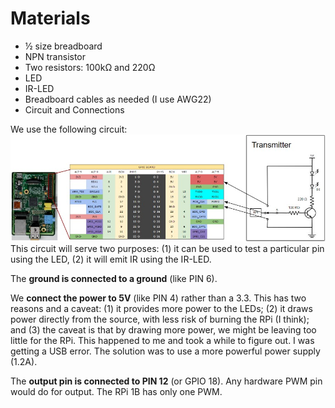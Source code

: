 # Materials
* ½ size breadboard
* NPN transistor
* Two resistors: 100kΩ and 220Ω
* LED
* IR-LED
* Breadboard cables as needed (I use AWG22)
* Circuit and Connections

We use the following circuit: ![transmitter_circuit](rpi_with_tx_circuit.jpg)
This circuit will serve two purposes: (1) it can be used to test a particular pin using the LED, (2) it will emit IR using the IR-LED.

The **ground is connected to a ground** (like PIN 6).

We **connect the power to 5V** (like PIN 4) rather than a 3.3. This has two reasons and a caveat: (1) it provides more power to the LEDs; (2) it draws power directly from the source, with less risk of burning the RPi (I think); and (3) the caveat is that by drawing more power, we might be leaving too little for the RPi. This happened to me and took a while to figure out. I was getting a USB error. The solution was to use a more powerful power supply (1.2A).

The **output pin is connected to PIN 12** (or GPIO 18). Any hardware PWM pin would do for output. The RPi 1B has only one PWM.
